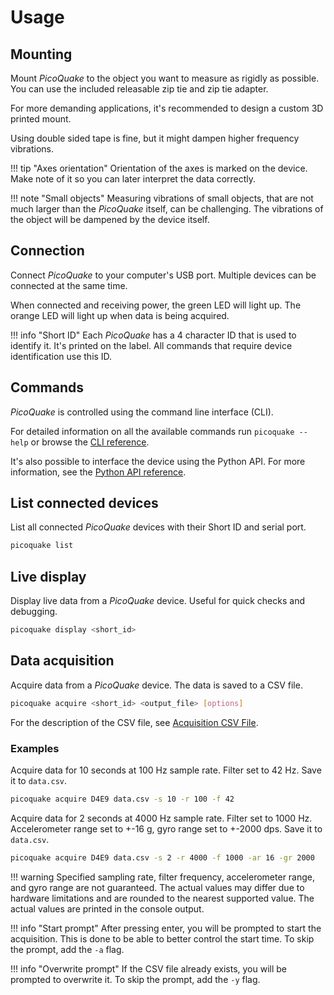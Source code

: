 # Usage

## Mounting

Mount *PicoQuake* to the object you want to measure as rigidly as possible.
You can use the included releasable zip tie and zip tie adapter.

For more demanding applications, it's recommended to design a custom 3D printed mount.

Using double sided tape is fine, but it might dampen higher frequency vibrations.

!!! tip "Axes orientation"
    Orientation of the axes is marked on the device. Make note of it so you can later interpret the data correctly.

!!! note "Small objects"
    Measuring vibrations of small objects, that are not much larger than the *PicoQuake* itself, can be challenging. The vibrations of the object will be dampened by the device itself.


## Connection

Connect *PicoQuake* to your computer's USB port. Multiple devices can be connected at the same time.

When connected and receiving power, the green LED will light up. The orange LED will light up when data is being acquired.

!!! info "Short ID"
    Each *PicoQuake* has a 4 character ID that is used to identify it. It's printed on the label. All commands that require device identification use this ID.

## Commands

*PicoQuake* is controlled using the command line interface (CLI).

For detailed information on all the available commands run `picoquake --help` or browse the [CLI reference](cli.md).

It's also possible to interface the device using the Python API. For more information, see the [Python API reference](python_api/interface.md).

## List connected devices

List all connected *PicoQuake* devices with their Short ID and serial port.

```bash
picoquake list
```

## Live display

Display live data from a *PicoQuake* device. Useful for quick checks and debugging.

```bash
picoquake display <short_id>
```

##  Data acquisition

Acquire data from a *PicoQuake* device. The data is saved to a CSV file.

```bash
picoquake acquire <short_id> <output_file> [options]
```

For the description of the CSV file, see [Acquisition CSV File](acquisition_data.md).

### Examples

Acquire data for 10 seconds at 100 Hz sample rate. Filter set to 42 Hz. Save it to `data.csv`.

```bash
picoquake acquire D4E9 data.csv -s 10 -r 100 -f 42
```

Acquire data for 2 seconds at 4000 Hz sample rate. Filter set to 1000 Hz.
Accelerometer range set to +-16 g, gyro range set to +-2000 dps. Save it to `data.csv`.

```bash
picoquake acquire D4E9 data.csv -s 2 -r 4000 -f 1000 -ar 16 -gr 2000
```

!!! warning
    Specified sampling rate, filter frequency, accelerometer range, and gyro range are not guaranteed. The actual values may differ due to hardware limitations and are rounded to the nearest supported value. The actual values are printed in the console output.

!!! info "Start prompt"
    After pressing enter, you will be prompted to start the acquisition. This is done to be able to better control the start time. To skip the prompt, add the `-a` flag.

!!! info "Overwrite prompt"
    If the CSV file already exists, you will be prompted to overwrite it. To skip the prompt, add the `-y` flag.

